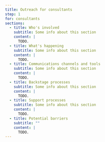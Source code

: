 ```yaml
---
title: Outreach for consultants
step: 1
for: consultants
sections:
  - title: Who's involved
    subtitle: Some info about this section
    content: |
      TODO.
  - title: What's happening
    subtitle: Some info about this section
    content: |
      TODO.
  - title: Communications channels and tools
    subtitle: Some info about this section
    content: |
      TODO.
  - title: Backstage processes
    subtitle: Some info about this section
    content: |
      TODO.
  - title: Support processes
    subtitle: Some info about this section
    content: |
      TODO.
  - title: Potential barriers
    subtitle: ""
    content: |
      TODO.
---
```

